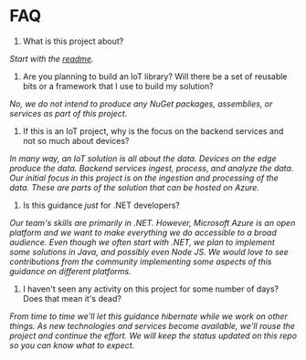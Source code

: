 # FAQ

1. What is this project about?

  _Start with the [readme](README.md)._

1. Are you planning to build an IoT library? Will there be a set of reusable
bits or a framework that I use to build my solution?

  _No, we do not intend to produce any NuGet packages, assemblies, or services
  as part of this project._

1. If this is an IoT project, why is the focus on the backend services and not
so much about devices?

  _In many way, an IoT solution is all about the data. Devices on the edge
produce the data. Backend services ingest, process, and analyze the data. Our
initial focus in this project is on the ingestion and processing of the data.
These are parts of the solution that can be hosted on Azure._

1. Is this guidance _just_ for .NET developers? 

  _Our team's skills are primarily in .NET. 
  However, Microsoft Azure is an open platform and we want to make everything we do accessible to a broad audience.
  Even though we often start with .NET, we plan to implement some solutions in Java, and possibly even Node JS.
  We would love to see contributions from the community implementing some aspects of this guidance on different platforms._

1. I haven't seen any activity on this project for some number of days? Does
that mean it's dead?

  _From time to time we'll let this guidance hibernate while we work on other
things. As new technologies and services become available, we'll rouse the
project and continue the effort. We will keep the status updated on this repo so
you can know what to expect._
